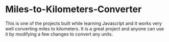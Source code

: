 # Miles-to-Kilometers-Converter
This is one of the projects built while learning Javascript and it works very well converting miles to kilometers.
It is a great project and anyone can use it by modifying a few changes to convert any units.
